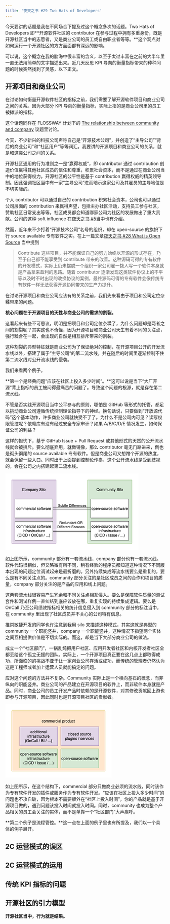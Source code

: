 ```yaml
---
title: '夜天之书 #29 Two Hats of Developers'
---
```


今天要讲的话题是我在不同场合下提及过这个概念多次的话题。Two Hats of Developers 即**开源软件社区的 contributor 在参与过程中拥有多重身份，既是开源社区当中的志愿者，又是商业公司的员工或自由职业者等等。**这个观点对如何运行一个开源社区的方方面面都有深远的影响。

可以说，这个概念在我的脑海中很丰富的含义，以至于太过丰富在之前的大半年里一直无法用简单的文字描述出来。近几天反思 KPI 导向的衡量指标带来的种种问题的时候突然找到了灵感，以下正文。

## 开源项目和商业公司

在讨论如何衡量开源软件社区的指标之前，我们需要了解开源软件项目和商业公司之间的关系。因为大部分 KPI 导向的衡量指标，实际上指的是商业公司里的员工被摊派的指标。

这个话题同样在 FLOSSWAY 计划下的 [The relationship between community and company](https://github.com/flossway/flossway/discussions/2) 议题里讨论。

今天，不少新兴的科技公司声称自己是“开源技术公司”，并创造了“主导公司”“背后的商业公司”和“社区用户”等等词汇。我要讲的开源项目和商业公司的关系，就是和这类公司之间的关系。

开源社区通用的行为准则之一是“赢得权威”，即 contributor 通过 contribution 创造价值赢得其他社区成员的信任和尊重，积累社会资本，而不是通过在商业公司当中的地位获得权力。开源社区的公平性是基于 contribution 赢得权威的精英领导制。因此强调社区当中有一家“主导公司”进而暗示这家公司及其雇员的主导地位是不切实际的。

个人 contributor 可以通过自己的 contribution 积累社会资本，公司也可以通过公司层面的 contribution 来赢得声望，包括主办社区活动，支持员工参与社区，赞助社区日常支出等等。社区成员都会知道哪家公司为社区的发展做出了重大贡献。公司的这种 soft influence 在[夜天之书 #5](yatennosyo-0005.md)当中也有介绍。

然而，近年来不少打着“开源技术公司”名号的组织，却在 open-source 的旗帜下行 source available 专有软件之实。在上一篇文章[夜天之书 #28 What is Open Source](what-is-open-source.md) 当中提到

> Contribute 这些项目，并不能保证自己的努力始终以开源的形式存在，乃至于自己都不能享受到 contribute 带来的改善。这种源码可得的专有软件的开发模式，实际上仍未摆脱一个组织一家公司雇一拨人写一个软件本身就是产品拿来盈利的思路。随着 contributor 逐渐发现这类软件协议上的不平等以及时不时出现的改换协议的案例，最终源码可得的专有软件会像传统专有软件一样无法获得开源协同带来的生产力提升。

在讨论开源项目和商业公司应该有的关系之前，我们先来看由于项目和公司定位杂糅带来的问题。

**核心问题在于开源项目的天性与商业公司的需求的割裂。**

这看起来有些不可思议，明明是把项目和公司定位杂糅了，为什么问题却是两者之间的割裂呢？其实这也不奇怪，因为开源项目和商业公司天生有着不同的关注点，强行糅合在一起，会出现的自然是相互排斥带来的割裂。

这种割裂的典型特征就是商业公司为了保证绝对的控制，在开源项目公开的开发流水线以外，搭建了属于“主导公司”的第二流水线，并在随后的时间里逐渐控制不住第二流水线对公开流水线的侵袭。

我们来看两个例子。

**第一个是经典问题“应该在社区上投入多少时间”。**这可以说是当下“大厂开源”背上指标的员工被问得最痛苦的问题了。导致这个问题的根源，就是存在第二流水线。

不管是否实践开源项目当中公平参与的原则，哪怕是 GitHub 等形式的托管，都足以挑动商业公司遵循传统控制理论指导下的神经。换句话说，只要做到“开放源代码”这个基本动作，许多商业公司就快受不了了。为什么不是公司内可见？读写权限管控呢？依赖库有没有经过安全专家审计？如果 A/B/C/D/E 情况发生，如何保证公司的利益？

这样的担忧下，基于 GitHub Issue + Pull Request 或其他形式的天然的公开流水线就会被排斥。要么彻底弃用，就做镜像，那么 contributor 毫无门路进来，倒也是彻头彻尾的 source available 专有软件。但是商业公司又想蹭个开源的热度，就会保留一些入口。同时出于上面提到控制论作祟，这个公开流水线是受到歧视的，会在公司之内搭建起第二流水线。

![community-company-silos](media/community-company-silos.png)

如上图所示，community 部分有一套流水线，company 部分也有一套流水线。软件代码很相似，但又略微有所不同，稍有经验的程序员都知道这种情况下不同版本出现的问题定位调试起来是最折磨的。另外持续集成等流水线要么是重复的，要么是有不同关注点的。community 部分关注的是社区成员之间的合作和项目的质量，company 部分关注的是产品的应用和线上问题。

这两套流水线很容易产生冗余和不同关注点相互侵入。要么是保障软件质量的测试套件和测试样例一直纠结到底应该放在哪，重复实现的持续集成逻辑。要么是 OnCall 乃至公司绩效指标相关的统计信息侵入到 community 部分的标注当中，在 community 里出现了社区成员并不关心的公司特有信息。

推崇敏捷开发的同学也许注意到我用 silo 来描述这种模式，其实这就是典型的 community 一个职能竖井，company 一个职能竖井，这种情况下指望两个实体之间互相提供价值是不切实际的。而这，却是当下大部分商业公司的做法。

成立一个“社区部门”，一锅乱炖把用户社区、应用开发者社区和内核开发者社区全都丢给这个孤立无援的团队。实际上，一个开源项目真正要在这几点上都取得成功，所面临的的挑战不亚于让一家创业公司存活或成功，而传统的管理者仍然认为这是工程师或者加上运营人员就能搞定的问题。

应对这个问题的方法并不复杂。Community 实际上是一个横向基石的概念，而非纵向的职能竖井。商业公司的产品建立在开源项目的软件上，而非软件本身就是产品。同时，商业公司的员工开发产品时依赖的是开源软件，对其修改贡献回上游也即参与开源项目，因此同时也是开源项目社区的贡献者。

![commercial-software-on-open-source-software](media/commercial-software-on-open-source-software.png)

如上图所示，在这个结构下，commercial 部分只做商业必须的流水线，同时该作为专有软件开发的插件或服务作为专有软件开发。“应该在社区上投入多少时间”的问题也不攻自破，因为根本不需要额外在“社区上投入时间”，你的产品就是基于开源项目做的，遇到问题该投入时间就投入时间。同时，community 也成为整个产品相关的员工会关注的实体，而不是单靠一个“社区部门”大声疾呼。

**第二个例子是流程管控。**这一点在上面的例子里也有所提及，我们以一个具体的例子展开。

## 2C 运营模式的误区

## 2C 运营模式的运用

## 传统 KPI 指标的问题

## 开源社区的引力模型

**开源社区当中，行为就是结果。**
